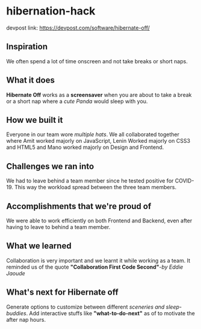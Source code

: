 # hibernation-hack

devpost link: https://devpost.com/software/hibernate-off/

## Inspiration

We often spend a lot of time onscreen and not take breaks or short naps. 

## What it does

**Hibernate Off** works as a **screensaver** when you are about to take a break or a short nap where a _cute Panda_ would sleep with you.

## How we built it

Everyone in our team wore _multiple hats_. We all collaborated together where Amit worked majorly on JavaScript, Lenin Worked majorly on CSS3 and HTML5 and Mano worked majorly on Design and Frontend.

## Challenges we ran into

We had to leave behind a team member since he tested positive for COVID-19. This way the workload spread between the three team members.

## Accomplishments that we're proud of

We were able to work efficiently on both Frontend and Backend, even after having to leave to behind a team member.

## What we learned

Collaboration is very important and we learnt it while working as a team. It reminded us of the quote **"Collaboration First Code Second"**-_by Eddie Jaoude_

## What's next for Hibernate off

Generate options to customize between different _sceneries and sleep-buddies_. Add interactive stuffs like **"what-to-do-next"** as of to motivate the after nap hours.
